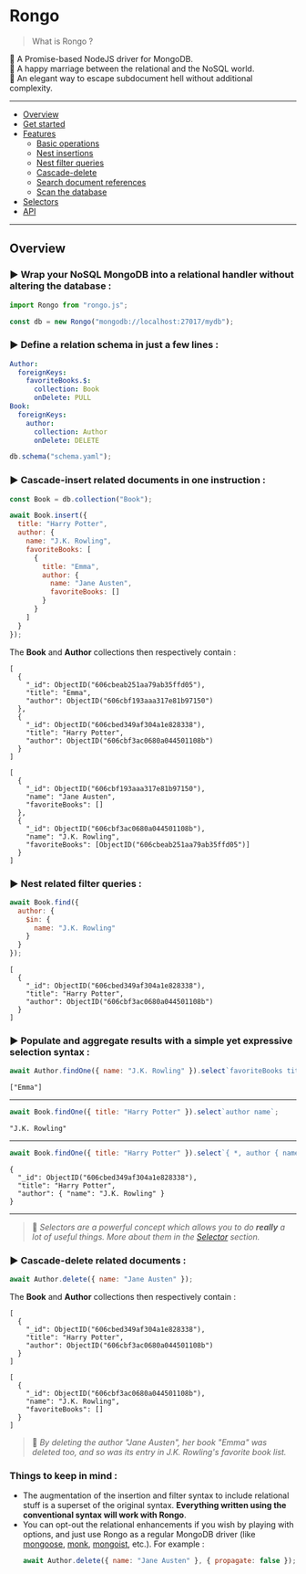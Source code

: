 # Rongo

> What is Rongo ?

🔰️ A Promise-based NodeJS driver for MongoDB.\
💍️ A happy marriage between the relational and the NoSQL world.\
🏃 An elegant way to escape subdocument hell without additional complexity.

---

- [Overview](#overview)
- [Get started](#)
- [Features](#)
  - [Basic operations](#)
  - [Nest insertions](#)
  - [Nest filter queries](#)
  - [Cascade-delete](#)
  - [Search document references](#)
  - [Scan the database](#)
- [Selectors](#)
- [API](#)

---

## Overview

### **▶️ Wrap your NoSQL MongoDB into a relational handler without altering the database :**

```javascript
import Rongo from "rongo.js";

const db = new Rongo("mongodb://localhost:27017/mydb");
```

### **▶️ Define a relation schema in just a few lines :**

```yaml
Author:
  foreignKeys:
    favoriteBooks.$:
      collection: Book
      onDelete: PULL
Book:
  foreignKeys:
    author:
      collection: Author
      onDelete: DELETE
```

```javascript
db.schema("schema.yaml");
```

### **▶️ Cascade-insert related documents in one instruction :**

```javascript
const Book = db.collection("Book");

await Book.insert({
  title: "Harry Potter",
  author: {
    name: "J.K. Rowling",
    favoriteBooks: [
      {
        title: "Emma",
        author: {
          name: "Jane Austen",
          favoriteBooks: []
        }
      }
    ]
  }
});
```

The **Book** and **Author** collections then respectively contain :

```bson
[
  {
    "_id": ObjectID("606cbeab251aa79ab35ffd05"),
    "title": "Emma",
    "author": ObjectID("606cbf193aaa317e81b97150")
  },
  {
    "_id": ObjectID("606cbed349af304a1e828338"),
    "title": "Harry Potter",
    "author": ObjectID("606cbf3ac0680a044501108b")
  }
]
```

```bson
[
  {
    "_id": ObjectID("606cbf193aaa317e81b97150"),
    "name": "Jane Austen",
    "favoriteBooks": []
  },
  {
    "_id": ObjectID("606cbf3ac0680a044501108b"),
    "name": "J.K. Rowling",
    "favoriteBooks": [ObjectID("606cbeab251aa79ab35ffd05")]
  }
]
```

### **▶️ Nest related filter queries :**

```javascript
await Book.find({
  author: {
    $in: {
      name: "J.K. Rowling"
    }
  }
});
```

```bson
[
  {
    "_id": ObjectID("606cbed349af304a1e828338"),
    "title": "Harry Potter",
    "author": ObjectID("606cbf3ac0680a044501108b")
  }
]
```

### **▶️ Populate and aggregate results with a simple yet expressive selection syntax :**

```javascript
await Author.findOne({ name: "J.K. Rowling" }).select`favoriteBooks title`;
```

```bson
["Emma"]
```

---

```javascript
await Book.findOne({ title: "Harry Potter" }).select`author name`;
```

```bson
"J.K. Rowling"
```

---

```javascript
await Book.findOne({ title: "Harry Potter" }).select`{ *, author { name } }`;
```

```bson
{
  "_id": ObjectID("606cbed349af304a1e828338"),
  "title": "Harry Potter",
  "author": { "name": "J.K. Rowling" }
}
```

---

> 📌 _Selectors are a powerful concept which allows you to do **really** a lot of useful things. More about them in the [Selector](h) section._

### **▶️ Cascade-delete related documents :**

```javascript
await Author.delete({ name: "Jane Austen" });
```

The **Book** and **Author** collections then respectively contain :

```bson
[
  {
    "_id": ObjectID("606cbed349af304a1e828338"),
    "title": "Harry Potter",
    "author": ObjectID("606cbf3ac0680a044501108b")
  }
]
```

```bson
[
  {
    "_id": ObjectID("606cbf3ac0680a044501108b"),
    "name": "J.K. Rowling",
    "favoriteBooks": []
  }
]
```

> 📌 _By deleting the author "Jane Austen", her book "Emma" was deleted too, and so was its entry in J.K. Rowling's favorite book list._

### Things to keep in mind :

- The augmentation of the insertion and filter syntax to include relational stuff is a superset of the original syntax. **Everything written using the conventional syntax will work with Rongo**.
- You can opt-out the relational enhancements if you wish by playing with options, and just use Rongo as a regular MongoDB driver (like [mongoose](https://github.com/Automattic/mongoose), [monk](https://github.com/Automattic/monk), [mongoist](https://github.com/mongoist/mongoist), etc.). For example :
  ```javascript
  await Author.delete({ name: "Jane Austen" }, { propagate: false });
  ```
